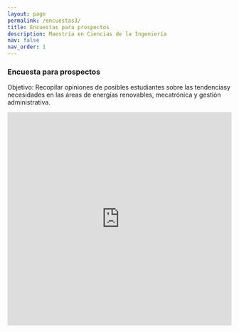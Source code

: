 ```yaml
---
layout: page
permalink: /encuestas3/
title: Encuestas para prospectos
description: Maestría en Ciencias de la Ingeniería
nav: false
nav_order: 1
---
```



### Encuesta para prospectos

Objetivo: Recopilar opiniones de posibles estudiantes sobre las tendenciasy necesidades en las áreas de energías renovables, mecatrónica y gestión administrativa.

<iframe width="640px" height="480px" src="https://forms.office.com/Pages/ResponsePage.aspx?id=y1jm2P_6VUyB-AXvC5vUbKT3YTvvN1tKvjmLKqHNWhZUN0FOTjI3Uk1XUlBZUThUT1NESUNUNkRRVi4u&embed=true" frameborder="0" marginwidth="0" marginheight="0" style="border: none; max-width:100%; max-height:100vh" allowfullscreen webkitallowfullscreen mozallowfullscreen msallowfullscreen> </iframe>
